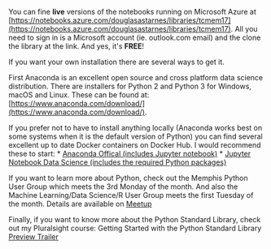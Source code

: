 You can fine **live** versions of the notebooks running on Microsoft Azure at [https://notebooks.azure.com/douglasastarnes/libraries/tcmem17](https://notebooks.azure.com/douglasastarnes/libraries/tcmem17).  All you need to sign in is a Microsoft account (ie. outlook.com email) and the clone the library at the link.  And yes, it's **FREE**!

If you want your own installation there are several ways to get it.

First Anaconda is an excellent open source and cross platform data science distribution.  There are installers for Python 2 and Python 3 for Windows, macOS and Linux.  These can be found at: [https://www.anaconda.com/download/](https://www.anaconda.com/download/).

If you prefer not to have to install anything locally (Anaconda works best on some systems when it is the default version of Python) you can find several excellent up to date Docker containers on Docker Hub.  I would recommend these to start:
    * [Anaconda Offical (includes Jupyter notebook)](https://hub.docker.com/r/continuumio/anaconda3/)
    * [Jupyter Notebook Data Science (includes the required Python packages)](https://hub.docker.com/r/jupyter/datascience-notebook/)

If you want to learn more about Python, check out the Memphis Python User Group which meets the 3rd Monday of the month.  And also the Machine Learning/Data Science/R User Group meets the first Tuesday of the month.  Details are available on [Meetup](https://www.meetup.com/memphis-technology-user-groups/)

Finally, if you want to know more about the Python Standard Library, check out my Pluralsight course: Getting Started with the Python Standard Library [Preview Trailer](https://www.youtube.com/watch?v=SNsk5zY6Sjw)